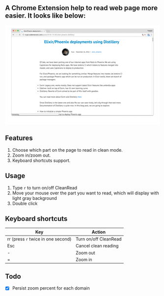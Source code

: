 ## A Chrome Extension help to read web page more easier. It looks like below:

![Screenshots 1](./screenshots/1.gif)

## Features

1. Choose which part on the page to  read in clean mode.
2. Zoom in/zoom out.
3. Keyboard shortcuts support.

## Usage

1. Type `r` to turn on/off CleanRead
2. Move your mouse over the part you want to read, which will display with light gray background
3. Double click

## Keyboard shortcuts

Key | Action
--- | ---
rr (press `r` twice in one second) | Turn on/off CleanRead
Esc | Cancel clean reading
- | Zoom out
= | Zoom in

## Todo

- [x] Persist zoom percent for each domain


